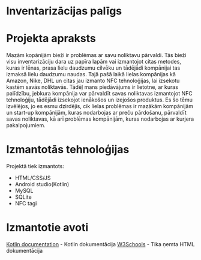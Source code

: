 # Inventarizācijas palīgs

# Projekta apraksts
  Mazām kopānijām bieži ir problēmas ar savu noliktavu pārvaldi. Tās bieži visu inventarizāciju dara uz papīra lapām vai izmantojot citas metodes, kuras ir lēnas, prasa lielu daudzumu cilvēku un tādējādi kompānijai tas izmaksā lielu daudzumu naudas. Tajā pašā laikā lielas kompānijas kā Amazon, Nike, DHL un citas jau izmanto NFC tehnoloģijas, lai izsekotu kastēm savās noliktavās. Tādēļ mans piedāvājums ir lietotne, ar kuras palīdzību, jebkura kompānija var pārvaldīt savas noliktavas izmantojot NFC tehnoloģiju, tādējādi izsekojot ienākošos un izejošos produktus.
	Es šo tēmu izvēlējos, jo es esmu dzirdējis, cik lielas problēmas ir mazākām kompānijām un start-up kompānijām, kuras nodarbojas ar preču pārdošanu, pārvaldīt savas noliktavas, kā arī problēmas kompānijām, kuras nodarbojas ar kurjera pakalpojumiem. 

# Izmantotās tehnoloģijas
Projektā tiek izmantots:
- HTML/CSS/JS
- Android studio(Kotlin)
- MySQL
- SQLite
- NFC tagi

# Izmantotie avoti
[Kotlin documentation](https://kotlinlang.org/docs/home.html) - Kotlin dokumentācija
[W3Schools](https://www.w3schools.com/html/default.asp) - Tika ņemta HTML dokumentācija
